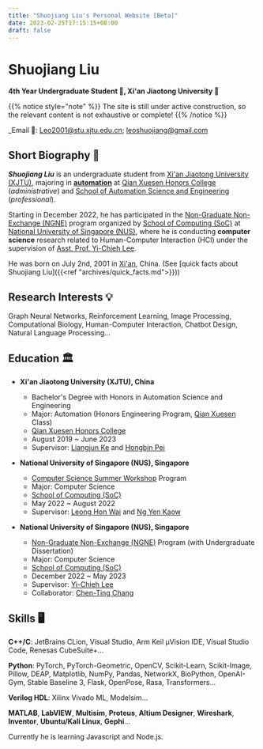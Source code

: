 ```yaml
---
title: "Shuojiang Liu's Personal Website [Beta]"
date: 2023-02-25T17:15:15+08:00
draft: false
---
```


# Shuojiang Liu

**4th Year Undergraduate Student 👤, Xi'an Jiaotong University 🏫**

{{% notice style="note" %}}
The site is still under active construction, so the relevant content is not exhaustive or complete!
{{% /notice %}}

\_Email 📠: Leo2001@stu.xjtu.edu.cn; leoshuojiang@gmail.com

## Short Biography 📸

**_Shuojiang Liu_** is an undergraduate student from [Xi'an Jiaotong University (XJTU)](http://en.xjtu.edu.cn/), majoring in [**automation**](https://en.wikipedia.org/wiki/Outline_of_automation) at [Qian Xuesen Honors College](https://bjb.xjtu.edu.cn/) (_administrative_) and [School of Automation Science and Engineering](https://automation.xjtu.edu.cn/index.htm) (_professional_).

Starting in December 2022, he has participated in the [Non-Graduate Non-Exchange (NGNE)](https://www.comp.nus.edu.sg/~ngne/) program organized by [School of Computing (SoC)](https://www.comp.nus.edu.sg/) at [National University of Singapore (NUS)](https://nus.edu.sg/), where he is conducting **computer science** research related to Human-Computer Interaction (HCI) under the supervision of [Asst. Prof. Yi-Chieh Lee](https://www.yclee.net).

He was born on July 2nd, 2001 in [Xi'an](https://en.wikipedia.org/wiki/Xi%27an), China. (See [quick facts about Shuojiang Liu]({{<ref "archives/quick_facts.md">}}))

## Research Interests 💡

Graph Neural Networks, Reinforcement Learning, Image Processing, Computational Biology, Human-Computer Interaction, Chatbot Design, Natural Language Processing...

## Education 🏛️

- **Xi'an Jiaotong University (XJTU), China**

  - Bachelor's Degree with Honors in Automation Science and Engineering
  - Major: Automation (Honors Engineering Program, [Qian Xuesen](https://en.wikipedia.org/wiki/Qian_Xuesen) Class)
  - [Qian Xuesen Honors College](https://bjb.xjtu.edu.cn/)
  - August 2019 ~ June 2023
  - Supervisor: [Liangjun Ke](https://gr.xjtu.edu.cn/web/keljxjtu) and [Hongbin Pei](https://scholar.google.com/citations?user=FxVmazsAAAAJ&hl=en)

- **National University of Singapore (NUS), Singapore**

  - [Computer Science Summer Workshop](https://sws.comp.nus.edu.sg/) Program
  - Major: Computer Science
  - [School of Computing (SoC)](https://www.comp.nus.edu.sg/)
  - May 2022 ~ August 2022
  - Supervisor: [Leong Hon Wai](https://www.comp.nus.edu.sg/~leonghw/) and [Ng Yen Kaow](https://www.geocities.ws/kalngyk/)

- **National University of Singapore (NUS), Singapore**

  - [Non-Graduate Non-Exchange (NGNE)](https://www.comp.nus.edu.sg/~ngne/) Program (with Undergraduate Dissertation)
  - Major: Computer Science
  - [School of Computing (SoC)](https://www.comp.nus.edu.sg/)
  - December 2022 ~ May 2023
  - Supervisor: [Yi-Chieh Lee](https://www.yclee.net)
  - Collaborator: [Chen-Ting Chang](https://commarts.wisc.edu/staff/chang-chenting/)

## Skills 🖥️

**C++/C**: JetBrains CLion, Visual Studio, Arm Keil µVision IDE, Visual Studio Code, Renesas CubeSuite+…

**Python**: PyTorch, PyTorch-Geometric, OpenCV, Scikit-Learn, Scikit-Image, Pillow, DEAP, Matplotlib, NumPy, Pandas, NetworkX, BioPython, OpenAI-Gym, Stable Baseline 3, Flask, OpenPose, Rasa, Transformers…

**Verilog HDL**: Xilinx Vivado ML, Modelsim…

**MATLAB**, **LabVIEW**, **Multisim**, **Proteus**, **Altium Designer**, **Wireshark**, **Inventor**, **Ubuntu/Kali Linux**, **Gephi**…

Currently he is learning Javascript and Node.js.
